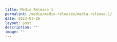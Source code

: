 ```yaml
---
title: Media Release 1
permalink: /media/media-releases/media-release-1/
date: 2023-07-26
layout: post
description: ""
image: ""
---
```

